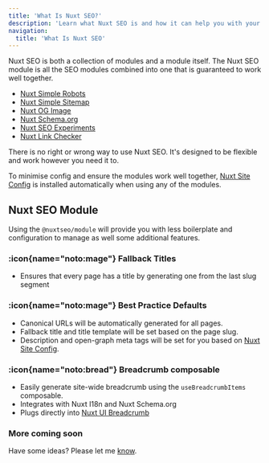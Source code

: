 ```yaml
---
title: 'What Is Nuxt SEO?'
description: 'Learn what Nuxt SEO is and how it can help you with your Nuxt site.'
navigation:
  title: 'What Is Nuxt SEO'
---
```


Nuxt SEO is both a collection of modules and a module itself. The Nuxt SEO module is all the SEO modules combined into one that is guaranteed to work well together.

- [Nuxt Simple Robots](/robots)
- [Nuxt Simple Sitemap](/sitemap)
- [Nuxt OG Image](/og-image)
- [Nuxt Schema.org](/schema-org)
- [Nuxt SEO Experiments](/experiments)
- [Nuxt Link Checker](/link-checker)

There is no right or wrong way to use Nuxt SEO. It's designed to be flexible and work however you need it to.

To minimise config and ensure the modules work well together, [Nuxt Site Config](/site-config) is installed automatically when using any of the modules.

## Nuxt SEO Module

Using the `@nuxtseo/module` will provide you with less boilerplate and configuration to manage as well some additional features.

### :icon{name="noto:mage"} Fallback Titles

- Ensures that every page has a title by generating one from the last slug segment

### :icon{name="noto:mage"} Best Practice Defaults

- Canonical URLs will be automatically generated for all pages.
- Fallback title and title template will be set based on the page slug.
- Description and open-graph meta tags will be set for you based on [Nuxt Site Config](/site-config).

### :icon{name="noto:bread"} Breadcrumb composable

- Easily generate site-wide breadcrumb using the `useBreadcrumbItems` composable.
- Integrates with Nuxt I18n and Nuxt Schema.org
- Plugs directly into [Nuxt UI Breadcrumb](https://ui.nuxt.com/navigation/breadcrumb)

### More coming soon

Have some ideas? Please let me [know](https://github.com/harlan-zw/nuxt-seo-kit/discussions/108).

